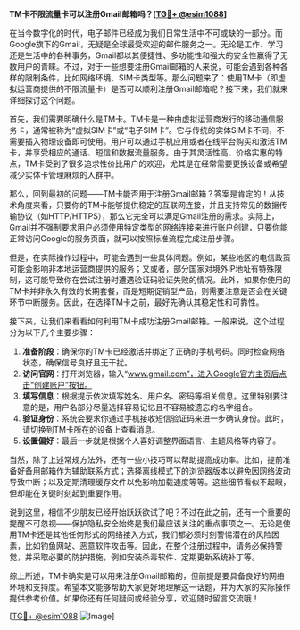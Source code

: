 **TM卡不限流量卡可以注册Gmail邮箱吗？[[TG💪+ @esim1088](https://t.me/s/esim1088)]**

在当今数字化的时代，电子邮件已经成为我们日常生活中不可或缺的一部分。而Google旗下的Gmail，无疑是全球最受欢迎的邮件服务之一。无论是工作、学习还是生活中的各种事务，Gmail都以其便捷性、多功能性和强大的安全性赢得了无数用户的青睐。不过，对于一些想要注册Gmail邮箱的人来说，可能会遇到各种各样的限制条件，比如网络环境、SIM卡类型等。那么问题来了：使用TM卡（即虚拟运营商提供的不限流量卡）是否可以顺利注册Gmail邮箱呢？接下来，我们就来详细探讨这个问题。

首先，我们需要明确什么是TM卡。TM卡是一种由虚拟运营商发行的移动通信服务卡，通常被称为“虚拟SIM卡”或“电子SIM卡”。它与传统的实体SIM卡不同，不需要插入物理设备即可使用。用户可以通过手机应用或者在线平台购买和激活TM卡，并享受相应的通话、短信和数据流量服务。由于其灵活性高、价格实惠的特点，TM卡受到了很多追求性价比用户的欢迎，尤其是在经常需要更换设备或希望减少实体卡管理麻烦的人群中。

那么，回到最初的问题——TM卡能否用于注册Gmail邮箱？答案是肯定的！从技术角度来看，只要你的TM卡能够提供稳定的互联网连接，并且支持常见的数据传输协议（如HTTP/HTTPS），那么它完全可以满足Gmail注册的需求。实际上，Gmail并不强制要求用户必须使用特定类型的网络连接来进行账户创建，只要你能正常访问Google的服务页面，就可以按照标准流程完成注册步骤。

但是，在实际操作过程中，可能会遇到一些具体问题。例如，某些地区的电信政策可能会影响非本地运营商提供的服务；又或者，部分国家对境外IP地址有特殊限制，这可能导致你在尝试注册时遭遇验证码验证失败的情况。此外，如果你使用的TM卡并非永久有效的长期套餐，而是短期促销型产品，则需要注意是否会在关键环节中断服务。因此，在选择TM卡之前，最好先确认其稳定性和可靠性。

接下来，让我们来看看如何利用TM卡成功注册Gmail邮箱。一般来说，这个过程分为以下几个主要步骤：

1. **准备阶段**：确保你的TM卡已经激活并绑定了正确的手机号码。同时检查网络状态，确保信号良好且无干扰。
2. **访问官网**：打开浏览器，输入“www.gmail.com”，进入Google官方主页后点击“创建账户”按钮。
3. **填写信息**：根据提示依次填写姓名、用户名、密码等相关信息。这里特别要注意的是，用户名部分尽量选择容易记忆且不容易被遗忘的名字组合。
4. **验证身份**：系统会要求你通过手机接收短信验证码来进一步确认身份。此时，请切换到TM卡所在的设备上查看消息。
5. **设置偏好**：最后一步就是根据个人喜好调整界面语言、主题风格等内容了。

当然，除了上述常规方法外，还有一些小技巧可以帮助提高成功率。比如，提前准备好备用邮箱作为辅助联系方式；选择离线模式下的浏览器版本以避免因网络波动导致中断；以及定期清理缓存文件以免影响加载速度等等。这些细节看似不起眼，但却能在关键时刻起到重要作用。

说到这里，相信不少朋友已经开始跃跃欲试了吧？不过在此之前，还有一个重要的提醒不可忽视——保护隐私安全始终是我们最应该关注的重点事项之一。无论是使用TM卡还是其他任何形式的网络接入方式，我们都必须时刻警惕潜在的风险因素，比如钓鱼网站、恶意软件攻击等。因此，在整个注册过程中，请务必保持警觉，并采取必要的防护措施，例如安装杀毒软件、定期更新系统补丁等。

综上所述，TM卡确实是可以用来注册Gmail邮箱的，但前提是要具备良好的网络环境和支持度。希望本文能够帮助大家更好地理解这一话题，并为大家的实际操作提供参考价值。如果你还有任何疑问或经验分享，欢迎随时留言交流哦！

[[TG💪+ @esim1088](https://t.me/s/esim1088) ![Image](https://i.postimg.cc/4NQfJmqS/Snipaste-2025-05-13-00-14-12.png)]